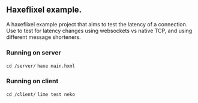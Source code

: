 ## Haxeflixel example.

A haxeflixel example project that aims to test the latency of a connection.
Use to test for latency changes using websockets vs native TCP, and using different message shorteners.

### Running on server
`cd /server/`
`haxe main.hxml`

### Running on client
`cd /client/`
`lime test neko`
